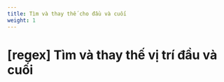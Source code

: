 ```yaml
---
title: Tìm và thay thế cho đầu và cuối 
weight: 1
---
```


# [regex] Tìm và thay thế vị trí đầu và cuối